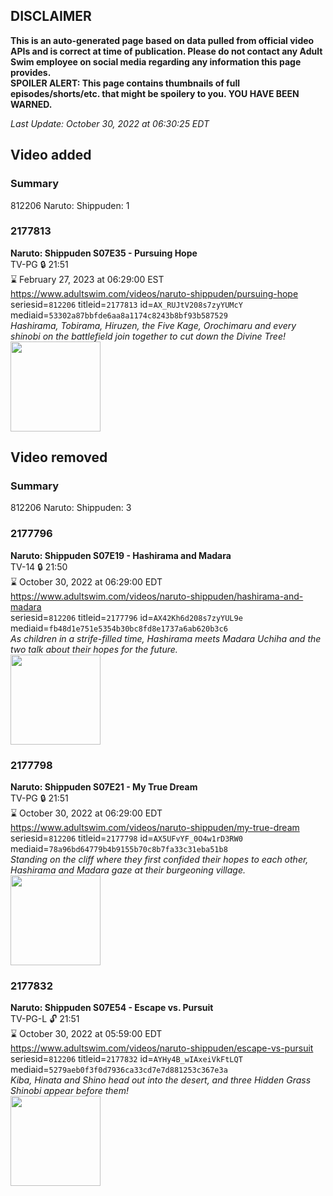 ## DISCLAIMER
**This is an auto-generated page based on data pulled from official video APIs and is correct at time of publication. Please do not contact any Adult Swim employee on social media regarding any information this page provides.**  
**SPOILER ALERT: This page contains thumbnails of full episodes/shorts/etc. that might be spoilery to you. YOU HAVE BEEN WARNED.**  

_Last Update: October 30, 2022 at 06:30:25 EDT_
## Video added
### Summary
812206 Naruto: Shippuden: 1  
### 2177813
**Naruto: Shippuden S07E35 - Pursuing Hope**  
TV-PG 🔒 21:51  
⌛ February 27, 2023 at 06:29:00 EST  
https://www.adultswim.com/videos/naruto-shippuden/pursuing-hope  
seriesid=`812206` titleid=`2177813` id=`AX_RUJtV208s7zyYUMcY` mediaid=`53302a87bbfde6aa8a1174c8243b8bf93b587529`  
_Hashirama, Tobirama, Hiruzen, the Five Kage, Orochimaru and every shinobi on the battlefield join together to cut down the Divine Tree!_  
<a href="https://media.cdn.adultswim.com/uploads/20220330/thumbnails/2_22330139208-NarutoShippuden_383_PursuingHope.png"><img src="https://media.cdn.adultswim.com/uploads/20220330/thumbnails/2_22330139208-NarutoShippuden_383_PursuingHope.png" height="144px" /></a>
## Video removed
### Summary
812206 Naruto: Shippuden: 3  
### 2177796
**Naruto: Shippuden S07E19 - Hashirama and Madara**  
TV-14 🔒 21:50  
⌛ October 30, 2022 at 06:29:00 EDT  
https://www.adultswim.com/videos/naruto-shippuden/hashirama-and-madara  
seriesid=`812206` titleid=`2177796` id=`AX42Kh6d208s7zyYUL9e` mediaid=`fb48d1e751e5354b30bc8fd8e1737a6ab620b3c6`  
_As children in a strife-filled time, Hashirama meets Madara Uchiha and the two talk about their hopes for the future._  
<a href="https://media.cdn.adultswim.com/uploads/20220107/thumbnails/2_22171656198-NarutoShippuden_367_HashiramaAndMadara.png"><img src="https://media.cdn.adultswim.com/uploads/20220107/thumbnails/2_22171656198-NarutoShippuden_367_HashiramaAndMadara.png" height="144px" /></a>
### 2177798
**Naruto: Shippuden S07E21 - My True Dream**  
TV-PG 🔒 21:51  
⌛ October 30, 2022 at 06:29:00 EDT  
https://www.adultswim.com/videos/naruto-shippuden/my-true-dream  
seriesid=`812206` titleid=`2177798` id=`AX5UFvYF_0O4w1rD3RW0` mediaid=`78a96bd64779b4b9155b70c8b7fa33c31eba51b8`  
_Standing on the cliff where they first confided their hopes to each other, Hashirama and Madara gaze at their burgeoning village._  
<a href="https://media.cdn.adultswim.com/uploads/20220114/thumbnails/2_22114171118-NarutoShippuden_369_MyTrueDream.png"><img src="https://media.cdn.adultswim.com/uploads/20220114/thumbnails/2_22114171118-NarutoShippuden_369_MyTrueDream.png" height="144px" /></a>
### 2177832
**Naruto: Shippuden S07E54 - Escape vs. Pursuit**  
TV-PG-L 🔓 21:51  
⌛ October 30, 2022 at 05:59:00 EDT  
https://www.adultswim.com/videos/naruto-shippuden/escape-vs-pursuit  
seriesid=`812206` titleid=`2177832` id=`AYHy4B_wIAxeiVkFtLQT` mediaid=`5279aeb0f3f0d7936ca33cd7e7d881253c367e3a`  
_Kiba, Hinata and Shino head out into the desert, and three Hidden Grass Shinobi appear before them!_  
<a href="https://media.cdn.adultswim.com/uploads/20220712/thumbnails/2_227121046111-NarutoShippuden_402_EscapeVsPursuit.png"><img src="https://media.cdn.adultswim.com/uploads/20220712/thumbnails/2_227121046111-NarutoShippuden_402_EscapeVsPursuit.png" height="144px" /></a>
